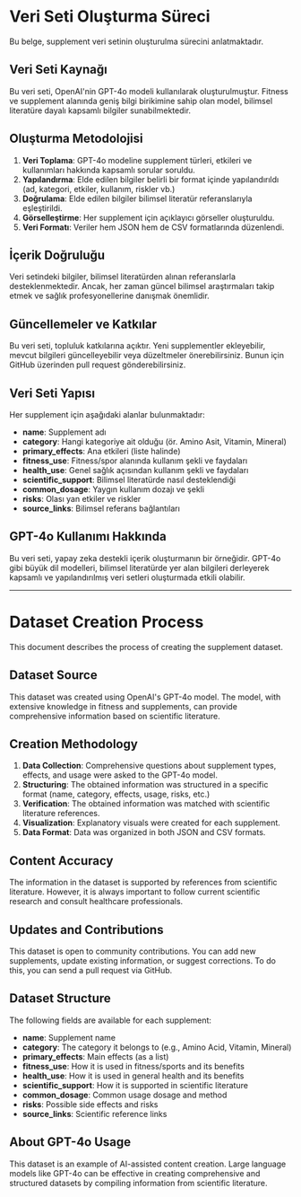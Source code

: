 # Veri Seti Oluşturma Süreci

Bu belge, supplement veri setinin oluşturulma sürecini anlatmaktadır.

## Veri Seti Kaynağı

Bu veri seti, OpenAI'nin GPT-4o modeli kullanılarak oluşturulmuştur. Fitness ve supplement alanında geniş bilgi birikimine sahip olan model, bilimsel literatüre dayalı kapsamlı bilgiler sunabilmektedir.

## Oluşturma Metodolojisi

1. **Veri Toplama**: GPT-4o modeline supplement türleri, etkileri ve kullanımları hakkında kapsamlı sorular soruldu.
2. **Yapılandırma**: Elde edilen bilgiler belirli bir format içinde yapılandırıldı (ad, kategori, etkiler, kullanım, riskler vb.)
3. **Doğrulama**: Elde edilen bilgiler bilimsel literatür referanslarıyla eşleştirildi.
4. **Görselleştirme**: Her supplement için açıklayıcı görseller oluşturuldu.
5. **Veri Formatı**: Veriler hem JSON hem de CSV formatlarında düzenlendi.

## İçerik Doğruluğu

Veri setindeki bilgiler, bilimsel literatürden alınan referanslarla desteklenmektedir. Ancak, her zaman güncel bilimsel araştırmaları takip etmek ve sağlık profesyonellerine danışmak önemlidir.

## Güncellemeler ve Katkılar

Bu veri seti, topluluk katkılarına açıktır. Yeni supplementler ekleyebilir, mevcut bilgileri güncelleyebilir veya düzeltmeler önerebilirsiniz. Bunun için GitHub üzerinden pull request gönderebilirsiniz.

## Veri Seti Yapısı

Her supplement için aşağıdaki alanlar bulunmaktadır:

- **name**: Supplement adı
- **category**: Hangi kategoriye ait olduğu (ör. Amino Asit, Vitamin, Mineral)
- **primary_effects**: Ana etkileri (liste halinde)
- **fitness_use**: Fitness/spor alanında kullanım şekli ve faydaları
- **health_use**: Genel sağlık açısından kullanım şekli ve faydaları
- **scientific_support**: Bilimsel literatürde nasıl desteklendiği
- **common_dosage**: Yaygın kullanım dozajı ve şekli
- **risks**: Olası yan etkiler ve riskler
- **source_links**: Bilimsel referans bağlantıları

## GPT-4o Kullanımı Hakkında

Bu veri seti, yapay zeka destekli içerik oluşturmanın bir örneğidir. GPT-4o gibi büyük dil modelleri, bilimsel literatürde yer alan bilgileri derleyerek kapsamlı ve yapılandırılmış veri setleri oluşturmada etkili olabilir.

---

# Dataset Creation Process

This document describes the process of creating the supplement dataset.

## Dataset Source

This dataset was created using OpenAI's GPT-4o model. The model, with extensive knowledge in fitness and supplements, can provide comprehensive information based on scientific literature.

## Creation Methodology

1. **Data Collection**: Comprehensive questions about supplement types, effects, and usage were asked to the GPT-4o model.
2. **Structuring**: The obtained information was structured in a specific format (name, category, effects, usage, risks, etc.)
3. **Verification**: The obtained information was matched with scientific literature references.
4. **Visualization**: Explanatory visuals were created for each supplement.
5. **Data Format**: Data was organized in both JSON and CSV formats.

## Content Accuracy

The information in the dataset is supported by references from scientific literature. However, it is always important to follow current scientific research and consult healthcare professionals.

## Updates and Contributions

This dataset is open to community contributions. You can add new supplements, update existing information, or suggest corrections. To do this, you can send a pull request via GitHub.

## Dataset Structure

The following fields are available for each supplement:

- **name**: Supplement name
- **category**: The category it belongs to (e.g., Amino Acid, Vitamin, Mineral)
- **primary_effects**: Main effects (as a list)
- **fitness_use**: How it is used in fitness/sports and its benefits
- **health_use**: How it is used in general health and its benefits
- **scientific_support**: How it is supported in scientific literature
- **common_dosage**: Common usage dosage and method
- **risks**: Possible side effects and risks
- **source_links**: Scientific reference links

## About GPT-4o Usage

This dataset is an example of AI-assisted content creation. Large language models like GPT-4o can be effective in creating comprehensive and structured datasets by compiling information from scientific literature. 
